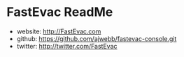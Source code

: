 # FastEvac ReadMe

* website: http://FastEvac.com
* github: https://github.com/ajwebb/fastevac-console.git
* twitter: http://twitter.com/FastEvac
